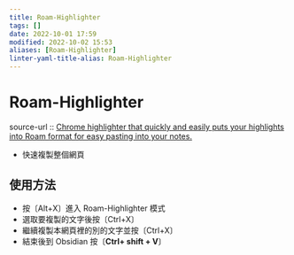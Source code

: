 ```yaml
---
title: Roam-Highlighter
tags: []
date: 2022-10-01 17:59
modified: 2022-10-02 15:53
aliases: [Roam-Highlighter]
linter-yaml-title-alias: Roam-Highlighter
---
```


# Roam-Highlighter

source-url :: [Chrome highlighter that quickly and easily puts your highlights into Roam format for easy pasting into your notes.](https://github.com/GitMurf/roam-highlighter)

- 快速複製整個網頁

## 使用方法

- 按〔Alt+X〕進入 Roam-Highlighter 模式
- 選取要複製的文字後按〔Ctrl+X〕
- 繼續複製本網頁裡的別的文字並按〔Ctrl+X〕
- 結束後到 Obsidian 按〔**Ctrl+ shift + V**〕
